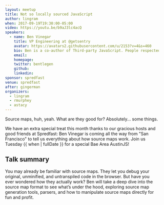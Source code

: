 ```yaml
---
layout: meetup
title: Not so locally sourced JavaScript
author: lingram
when: 2017-09-19T19:30:00-05:00
video: https://youtu.be/b9aJ3lc4acQ
speakers:
  - name: Ben Vinegar
    title: VP Engineering at @getsentry
    avatar: https://avatars2.githubusercontent.com/u/2153?v=4&s=460
    bio: Ben is a co-author of Third-party JavaScript. People respected him in 2013.
    email:
    homepage:
    twitter: bentlegen
    github:
    linkedin:
sponsor: spredfast
venue: spredfast
after: gingerman
organizers:
  - lingram
  - rmurphey
  - astacy
---
```


Source maps, huh, yeah. What are they good for? Absolutely... some things.

We have an extra special treat this month thanks to our gracious hosts and good friends at Spredfast: Ben Vinegar is coming all the way from "San Francisco" to tell us everything about how source maps work. Join us Tuesday {{ when | fullDate }} for a special Bae Area AustinJS!

## Talk summary

You may already be familiar with source maps. They let you debug your original, unminified, and untranspiled code in the browser. But have you ever wondered how they actually work? Ben will take a deep dive into the source map format to see what’s under the hood, exploring source map generation tools, parsers, and how to manipulate source maps directly for fun and profit.
